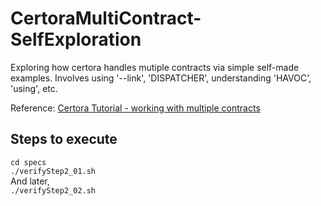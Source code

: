 # CertoraMultiContract-SelfExploration

Exploring how certora handles mutiple contracts via simple self-made examples.
Involves using '--link', 'DISPATCHER', understanding 'HAVOC', 'using', etc.

Reference: [Certora Tutorial - working with multiple contracts][docs]

[docs]:https://docs.certora.com/en/latest/docs/user-guide/multicontract/index.html#working-with-multiple-contracts

## Steps to execute
`cd specs`<br>
`./verifyStep2_01.sh`<br>
And later, <br>
`./verifyStep2_02.sh`
